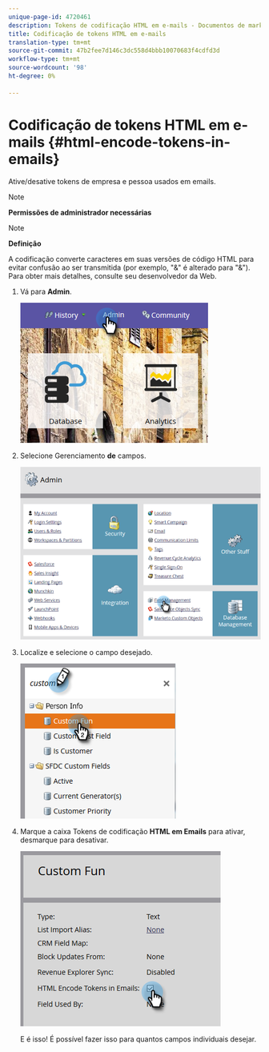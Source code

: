 ```yaml
---
unique-page-id: 4720461
description: Tokens de codificação HTML em e-mails - Documentos de marketing - Documentação do produto
title: Codificação de tokens HTML em e-mails
translation-type: tm+mt
source-git-commit: 47b2fee7d146c3dc558d4bbb10070683f4cdfd3d
workflow-type: tm+mt
source-wordcount: '98'
ht-degree: 0%

---
```



# Codificação de tokens HTML em e-mails {#html-encode-tokens-in-emails}

Ative/desative tokens de empresa e pessoa usados em emails.

>[!NOTE]
>
>**Permissões de administrador necessárias**

>[!NOTE]
>
>**Definição**
>
>A codificação converte caracteres em suas versões de código HTML para evitar confusão ao ser transmitida (por exemplo, &quot;&amp;&quot; é alterado para &quot;&amp;&quot;). Para obter mais detalhes, consulte seu desenvolvedor da Web.

1. Vá para **Admin**.

   ![](assets/admin.png)

1. Selecione Gerenciamento **de** campos.

   ![](assets/two-2.png)

1. Localize e selecione o campo desejado.

   ![](assets/five.png)

1. Marque a caixa Tokens de codificação **HTML em Emails** para ativar, desmarque para desativar.

   ![](assets/six.png)

   E é isso! É possível fazer isso para quantos campos individuais desejar.

